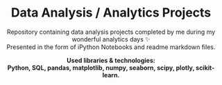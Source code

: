 <center><h1>Data Analysis / Analytics Projects</h1></center>

<p align=center>
Repository containing data analysis projects completed by me during my wonderful analytics days &#10024  <br>
Presented in the form of iPython Notebooks and readme markdown files.
</p>

<p align=center>
<b> Used libraries & technologies:<b>  <br>
Python, SQL, pandas, matplotlib, numpy, seaborn, scipy, plotly, scikit-learn.
</p>



  
 
